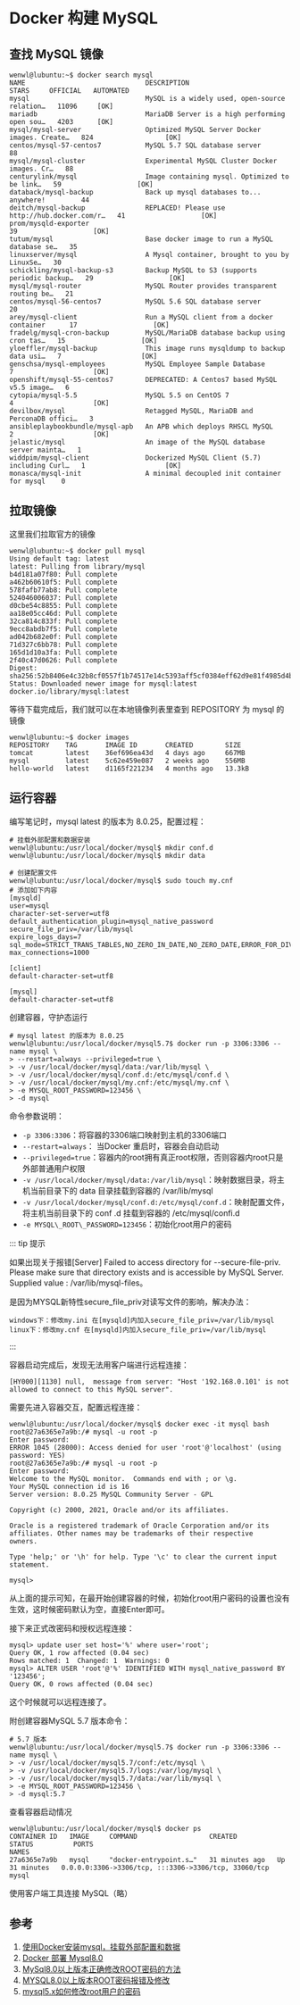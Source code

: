 # Docker 构建 MySQL



## 查找 MySQL 镜像

```shell
wenwl@lubuntu:~$ docker search mysql
NAME                              DESCRIPTION                                     STARS     OFFICIAL   AUTOMATED
mysql                             MySQL is a widely used, open-source relation…   11096     [OK]       
mariadb                           MariaDB Server is a high performing open sou…   4203      [OK]       
mysql/mysql-server                Optimized MySQL Server Docker images. Create…   824                  [OK]
centos/mysql-57-centos7           MySQL 5.7 SQL database server                   88                   
mysql/mysql-cluster               Experimental MySQL Cluster Docker images. Cr…   88                   
centurylink/mysql                 Image containing mysql. Optimized to be link…   59                   [OK]
databack/mysql-backup             Back up mysql databases to... anywhere!         44                   
deitch/mysql-backup               REPLACED! Please use http://hub.docker.com/r…   41                   [OK]
prom/mysqld-exporter                                                              39                   [OK]
tutum/mysql                       Base docker image to run a MySQL database se…   35                   
linuxserver/mysql                 A Mysql container, brought to you by LinuxSe…   30                   
schickling/mysql-backup-s3        Backup MySQL to S3 (supports periodic backup…   29                   [OK]
mysql/mysql-router                MySQL Router provides transparent routing be…   21                   
centos/mysql-56-centos7           MySQL 5.6 SQL database server                   20                   
arey/mysql-client                 Run a MySQL client from a docker container      17                   [OK]
fradelg/mysql-cron-backup         MySQL/MariaDB database backup using cron tas…   15                   [OK]
yloeffler/mysql-backup            This image runs mysqldump to backup data usi…   7                    [OK]
genschsa/mysql-employees          MySQL Employee Sample Database                  7                    [OK]
openshift/mysql-55-centos7        DEPRECATED: A Centos7 based MySQL v5.5 image…   6                    
cytopia/mysql-5.5                 MySQL 5.5 on CentOS 7                           4                    [OK]
devilbox/mysql                    Retagged MySQL, MariaDB and PerconaDB offici…   3                    
ansibleplaybookbundle/mysql-apb   An APB which deploys RHSCL MySQL                2                    [OK]
jelastic/mysql                    An image of the MySQL database server mainta…   1                    
widdpim/mysql-client              Dockerized MySQL Client (5.7) including Curl…   1                    [OK]
monasca/mysql-init                A minimal decoupled init container for mysql    0                 
```



## 拉取镜像

这里我们拉取官方的镜像

```shell
wenwl@lubuntu:~$ docker pull mysql
Using default tag: latest
latest: Pulling from library/mysql
b4d181a07f80: Pull complete 
a462b60610f5: Pull complete 
578fafb77ab8: Pull complete 
524046006037: Pull complete 
d0cbe54c8855: Pull complete 
aa18e05cc46d: Pull complete 
32ca814c833f: Pull complete 
9ecc8abdb7f5: Pull complete 
ad042b682e0f: Pull complete 
71d327c6bb78: Pull complete 
165d1d10a3fa: Pull complete 
2f40c47d0626: Pull complete 
Digest: sha256:52b8406e4c32b8cf0557f1b74517e14c5393aff5cf0384eff62d9e81f4985d4b
Status: Downloaded newer image for mysql:latest
docker.io/library/mysql:latest

```

等待下载完成后，我们就可以在本地镜像列表里查到 REPOSITORY 为 mysql 的镜像

``` shell
wenwl@lubuntu:~$ docker images
REPOSITORY    TAG       IMAGE ID       CREATED        SIZE
tomcat        latest    36ef696ea43d   4 days ago     667MB
mysql         latest    5c62e459e087   2 weeks ago    556MB
hello-world   latest    d1165f221234   4 months ago   13.3kB
```



## 运行容器

编写笔记时，mysql latest 的版本为 8.0.25，配置过程：

``` shell
# 挂载外部配置和数据安装
wenwl@lubuntu:/usr/local/docker/mysql$ mkdir conf.d
wenwl@lubuntu:/usr/local/docker/mysql$ mkdir data

# 创建配置文件
wenwl@lubuntu:/usr/local/docker/mysql$ sudo touch my.cnf
# 添加如下内容
[mysqld]
user=mysql
character-set-server=utf8
default_authentication_plugin=mysql_native_password
secure_file_priv=/var/lib/mysql
expire_logs_days=7
sql_mode=STRICT_TRANS_TABLES,NO_ZERO_IN_DATE,NO_ZERO_DATE,ERROR_FOR_DIVISION_BY_ZERO,NO_ENGINE_SUBSTITUTION
max_connections=1000

[client]
default-character-set=utf8

[mysql]
default-character-set=utf8
```

创建容器，守护态运行

``` shell
# mysql latest 的版本为 8.0.25
wenwl@lubuntu:/usr/local/docker/mysql5.7$ docker run -p 3306:3306 --name mysql \
> --restart=always --privileged=true \
> -v /usr/local/docker/mysql/data:/var/lib/mysql \
> -v /usr/local/docker/mysql/conf.d:/etc/mysql/conf.d \
> -v /usr/local/docker/mysql/my.cnf:/etc/mysql/my.cnf \
> -e MYSQL_ROOT_PASSWORD=123456 \
> -d mysql
```

命令参数说明：

- `-p 3306:3306`：将容器的3306端口映射到主机的3306端口
- `--restart=always`： 当Docker 重启时，容器会自动启动
- `--privileged=true`：容器内的root拥有真正root权限，否则容器内root只是外部普通用户权限
- `-v /usr/local/docker/mysql/data:/var/lib/mysql`：映射数据目录，将主机当前目录下的 data 目录挂载到容器的 /var/lib/mysql
- `-v /usr/local/docker/mysql/conf.d:/etc/mysql/conf.d`：映射配置文件，将主机当前目录下的 conf .d 挂载到容器的 /etc/mysql/confi.d
- `-e MYSQL\_ROOT\_PASSWORD=123456`：初始化root用户的密码

::: tip 提示

如果出现关于报错[Server] Failed to access directory for --secure-file-priv. Please make sure that directory exists and is accessible by MySQL Server. Supplied value : /var/lib/mysql-files。

是因为MYSQL新特性secure_file_priv对读写文件的影响，解决办法：

```
windows下：修改my.ini 在[mysqld]内加入secure_file_priv=/var/lib/mysql
linux下：修改my.cnf 在[mysqld]内加入secure_file_priv=/var/lib/mysql
```

:::

容器启动完成后，发现无法用客户端进行远程连接：

``` shell
[HY000][1130] null,  message from server: "Host '192.168.0.101' is not allowed to connect to this MySQL server".
```

需要先进入容器交互，配置远程连接：

``` shell
wenwl@lubuntu:/usr/local/docker/mysql$ docker exec -it mysql bash
root@27a6365e7a9b:/# mysql -u root -p
Enter password: 
ERROR 1045 (28000): Access denied for user 'root'@'localhost' (using password: YES)
root@27a6365e7a9b:/# mysql -u root -p
Enter password: 
Welcome to the MySQL monitor.  Commands end with ; or \g.
Your MySQL connection id is 16
Server version: 8.0.25 MySQL Community Server - GPL

Copyright (c) 2000, 2021, Oracle and/or its affiliates.

Oracle is a registered trademark of Oracle Corporation and/or its
affiliates. Other names may be trademarks of their respective
owners.

Type 'help;' or '\h' for help. Type '\c' to clear the current input statement.

mysql> 

```

从上面的提示可知，在最开始创建容器的时候，初始化root用户密码的设置也没有生效，这时候密码默认为空，直接Enter即可。

接下来正式改密码和授权远程连接：

``` shell
mysql> update user set host='%' where user='root';
Query OK, 1 row affected (0.04 sec)
Rows matched: 1  Changed: 1  Warnings: 0
mysql> ALTER USER 'root'@'%' IDENTIFIED WITH mysql_native_password BY '123456';
Query OK, 0 rows affected (0.04 sec)
```

这个时候就可以远程连接了。



附创建容器MySQL 5.7 版本命令：

```shell
# 5.7 版本
wenwl@lubuntu:/usr/local/docker/mysql5.7$ docker run -p 3306:3306 --name mysql \
> -v /usr/local/docker/mysql5.7/conf:/etc/mysql \
> -v /usr/local/docker/mysql5.7/logs:/var/log/mysql \
> -v /usr/local/docker/mysql5.7/data:/var/lib/mysql \
> -e MYSQL_ROOT_PASSWORD=123456 \
> -d mysql:5.7
```



查看容器启动情况

```text
wenwl@lubuntu:/usr/local/docker/mysql$ docker ps
CONTAINER ID   IMAGE     COMMAND                  CREATED          STATUS          PORTS                                                  NAMES
27a6365e7a9b   mysql     "docker-entrypoint.s…"   31 minutes ago   Up 31 minutes   0.0.0.0:3306->3306/tcp, :::3306->3306/tcp, 33060/tcp   mysql
```

使用客户端工具连接 MySQL（略）

## 参考

1. [使用Docker安装mysql，挂载外部配置和数据](https://www.cnblogs.com/linjiqin/p/11465804.html)
2. [Docker 部署 Mysql8.0](https://blog.csdn.net/xsj34567/article/details/80940238)
3. [MySql8.0以上版本正确修改ROOT密码的方法](https://www.jb51.net/article/163487.htm)
4. [MYSQL8.0以上版本ROOT密码报错及修改](https://www.cnblogs.com/mzxiaoze/p/10413399.html)
5. [mysql5.x如何修改root用户的密码](https://www.cnblogs.com/qianzf/p/7089197.html)

